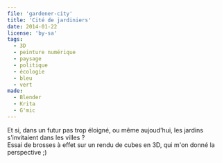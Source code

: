 ```yaml
---
file: 'gardener-city'
title: 'Cité de jardiniers'
date: 2014-01-22
license: 'by-sa'
tags:
  - 3D
  - peinture numérique
  - paysage
  - politique
  - écologie
  - bleu
  - vert
made:
  - Blender
  - Krita
  - G'mic
---
```


Et si, dans un futur pas trop éloigné, ou même aujoud'hui, les jardins s'invitaient dans les villes ?   
Essai de brosses à effet sur un rendu de cubes en 3D, qui m'on donné la perspective ;)   
